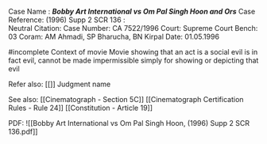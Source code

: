 Case Name : ***Bobby Art International vs Om Pal Singh Hoon and Ors***
Case Reference: (1996) Supp 2 SCR 136 :  
Neutral Citation:
Case Number: CA 7522/1996
Court: Supreme Court
Bench: 03
Coram: AM Ahmadi, SP Bharucha, BN Kirpal
Date: 01.05.1996

#incomplete 
Context of movie
Movie showing that an act is a social evil is in fact evil, cannot be made impermissible simply for showing or depicting that evil

Refer also:
[[]]
Judgment name

See also:
[[Cinematograph - Section 5C]]
[[Cinematograph Certification Rules - Rule 24]]
[[Constitution - Article 19]]


PDF:
![[Bobby Art International vs Om Pal Singh Hoon, (1996) Supp 2 SCR 136.pdf]]